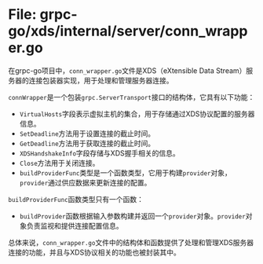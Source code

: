 # File: grpc-go/xds/internal/server/conn_wrapper.go

在grpc-go项目中，`conn_wrapper.go`文件是XDS（eXtensible Data Stream）服务器的连接包装器实现，用于处理和管理服务器连接。

`connWrapper`是一个包装`grpc.ServerTransport`接口的结构体，它具有以下功能：
- `VirtualHosts`字段表示虚拟主机的集合，用于存储通过XDS协议配置的服务器信息。
- `SetDeadline`方法用于设置连接的截止时间。
- `GetDeadline`方法用于获取连接的截止时间。
- `XDSHandshakeInfo`字段存储与XDS握手相关的信息。
- `Close`方法用于关闭连接。
- `buildProviderFunc`类型是一个函数类型，它用于构建`provider`对象，`provider`通过供应数据来更新连接的配置。

`buildProviderFunc`函数类型只有一个函数：
- `buildProvider`函数根据输入参数构建并返回一个`provider`对象。`provider`对象负责监视和提供连接配置信息。

总体来说，`conn_wrapper.go`文件中的结构体和函数提供了处理和管理XDS服务器连接的功能，并且与XDS协议相关的功能也被封装其中。

